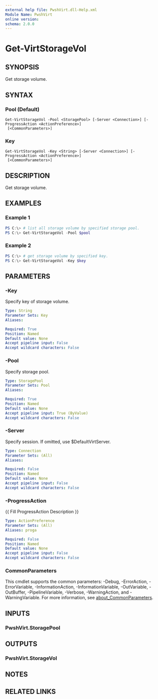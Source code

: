 ```yaml
---
external help file: PwshVirt.dll-Help.xml
Module Name: PwshVirt
online version:
schema: 2.0.0
---
```


# Get-VirtStorageVol

## SYNOPSIS
Get storage volume.

## SYNTAX

### Pool (Default)
```
Get-VirtStorageVol -Pool <StoragePool> [-Server <Connection>] [-ProgressAction <ActionPreference>]
 [<CommonParameters>]
```

### Key
```
Get-VirtStorageVol -Key <String> [-Server <Connection>] [-ProgressAction <ActionPreference>]
 [<CommonParameters>]
```

## DESCRIPTION
Get storage volume.

## EXAMPLES

### Example 1
```powershell
PS C:\> # list all storage volume by specified storage pool.
PS C:\> Get-VirtStorageVol -Pool $pool
```

### Example 2
```powershell
PS C:\> # get storage volume by specified key.
PS C:\> Get-VirtStorageVol -Key $key
```

## PARAMETERS

### -Key
Specify key of storage volume.

```yaml
Type: String
Parameter Sets: Key
Aliases:

Required: True
Position: Named
Default value: None
Accept pipeline input: False
Accept wildcard characters: False
```

### -Pool
Specify storage pool.

```yaml
Type: StoragePool
Parameter Sets: Pool
Aliases:

Required: True
Position: Named
Default value: None
Accept pipeline input: True (ByValue)
Accept wildcard characters: False
```

### -Server
Specify session.
If omitted, use $DefaultVirtServer.

```yaml
Type: Connection
Parameter Sets: (All)
Aliases:

Required: False
Position: Named
Default value: None
Accept pipeline input: False
Accept wildcard characters: False
```

### -ProgressAction
{{ Fill ProgressAction Description }}

```yaml
Type: ActionPreference
Parameter Sets: (All)
Aliases: proga

Required: False
Position: Named
Default value: None
Accept pipeline input: False
Accept wildcard characters: False
```

### CommonParameters
This cmdlet supports the common parameters: -Debug, -ErrorAction, -ErrorVariable, -InformationAction, -InformationVariable, -OutVariable, -OutBuffer, -PipelineVariable, -Verbose, -WarningAction, and -WarningVariable. For more information, see [about_CommonParameters](http://go.microsoft.com/fwlink/?LinkID=113216).

## INPUTS

### PwshVirt.StoragePool
## OUTPUTS

### PwshVirt.StorageVol
## NOTES

## RELATED LINKS

